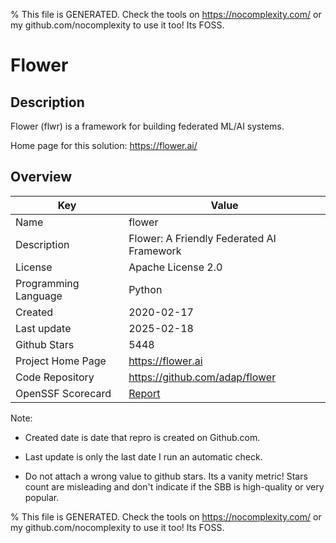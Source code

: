 
% This file is GENERATED. Check the tools on https://nocomplexity.com/ or my github.com/nocomplexity to use it too! Its FOSS. 

# Flower

## Description 

Flower (flwr) is a framework for building federated ML/AI systems. 

Home page for this solution: https://flower.ai/ 

## Overview 

| Key | Value |
| --- | --- |
| Name | flower |
| Description | Flower: A Friendly Federated AI Framework |
| License | Apache License 2.0 |
| Programming Language | Python |
| Created | 2020-02-17 |
| Last update | 2025-02-18 |
| Github Stars | 5448 |
| Project Home Page | https://flower.ai |
| Code Repository | https://github.com/adap/flower |
| OpenSSF Scorecard | [Report](https://securityscorecards.dev/viewer/?uri=github.com/adap/flower) |

Note:
 - Created date is date that repro is created on Github.com. 

- Last update is only the last date I run an automatic check. 

- Do not attach a wrong value to github stars. Its a vanity metric! Stars count are misleading and 
don't indicate if the SBB is high-quality or very popular.

% This file is GENERATED. Check the tools on https://nocomplexity.com/ or my github.com/nocomplexity to use it too! Its FOSS. 

